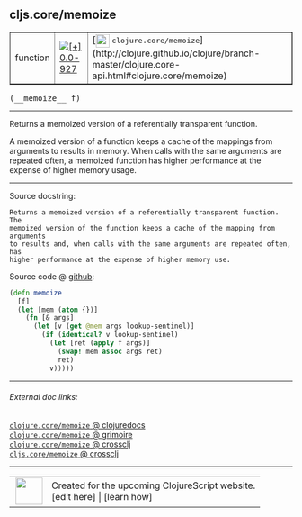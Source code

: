 ## cljs.core/memoize



 <table border="1">
<tr>
<td>function</td>
<td><a href="https://github.com/cljsinfo/cljs-api-docs/tree/0.0-927"><img valign="middle" alt="[+] 0.0-927" title="Added in 0.0-927" src="https://img.shields.io/badge/+-0.0--927-lightgrey.svg"></a> </td>
<td>
[<img height="24px" valign="middle" src="http://i.imgur.com/1GjPKvB.png"> <samp>clojure.core/memoize</samp>](http://clojure.github.io/clojure/branch-master/clojure.core-api.html#clojure.core/memoize)
</td>
</tr>
</table>


 <samp>
(__memoize__ f)<br>
</samp>

---

Returns a memoized version of a referentially transparent function.

A memoized version of a function keeps a cache of the mappings from arguments to
results in memory. When calls with the same arguments are repeated often, a
memoized function has higher performance at the expense of higher memory usage.



---




Source docstring:

```
Returns a memoized version of a referentially transparent function. The
memoized version of the function keeps a cache of the mapping from arguments
to results and, when calls with the same arguments are repeated often, has
higher performance at the expense of higher memory use.
```


Source code @ [github](https://github.com/clojure/clojurescript/blob/r2341/src/cljs/cljs/core.cljs#L8272-L8285):

```clj
(defn memoize
  [f]
  (let [mem (atom {})]
    (fn [& args]
      (let [v (get @mem args lookup-sentinel)]
        (if (identical? v lookup-sentinel)
          (let [ret (apply f args)]
            (swap! mem assoc args ret)
            ret)
          v)))))
```

<!--
Repo - tag - source tree - lines:

 <pre>
clojurescript @ r2341
└── src
    └── cljs
        └── cljs
            └── <ins>[core.cljs:8272-8285](https://github.com/clojure/clojurescript/blob/r2341/src/cljs/cljs/core.cljs#L8272-L8285)</ins>
</pre>

-->

---



###### External doc links:

[`clojure.core/memoize` @ clojuredocs](http://clojuredocs.org/clojure.core/memoize)<br>
[`clojure.core/memoize` @ grimoire](http://conj.io/store/v1/org.clojure/clojure/1.7.0-beta3/clj/clojure.core/memoize/)<br>
[`clojure.core/memoize` @ crossclj](http://crossclj.info/fun/clojure.core/memoize.html)<br>
[`cljs.core/memoize` @ crossclj](http://crossclj.info/fun/cljs.core.cljs/memoize.html)<br>

---

 <table>
<tr><td>
<img valign="middle" align="right" width="48px" src="http://i.imgur.com/Hi20huC.png">
</td><td>
Created for the upcoming ClojureScript website.<br>
[edit here] | [learn how]
</td></tr></table>

[edit here]:https://github.com/cljsinfo/cljs-api-docs/blob/master/cljsdoc/cljs.core/memoize.cljsdoc
[learn how]:https://github.com/cljsinfo/cljs-api-docs/wiki/cljsdoc-files

<!--

This information was too distracting to show to readers, but I'll leave it
commented here since it is helpful to:

- pretty-print the data used to generate this document
- and show how to retrieve that data



The API data for this symbol:

```clj
{:description "Returns a memoized version of a referentially transparent function.\n\nA memoized version of a function keeps a cache of the mappings from arguments to\nresults in memory. When calls with the same arguments are repeated often, a\nmemoized function has higher performance at the expense of higher memory usage.",
 :ns "cljs.core",
 :name "memoize",
 :signature ["[f]"],
 :history [["+" "0.0-927"]],
 :type "function",
 :full-name-encode "cljs.core/memoize",
 :source {:code "(defn memoize\n  [f]\n  (let [mem (atom {})]\n    (fn [& args]\n      (let [v (get @mem args lookup-sentinel)]\n        (if (identical? v lookup-sentinel)\n          (let [ret (apply f args)]\n            (swap! mem assoc args ret)\n            ret)\n          v)))))",
          :title "Source code",
          :repo "clojurescript",
          :tag "r2341",
          :filename "src/cljs/cljs/core.cljs",
          :lines [8272 8285]},
 :full-name "cljs.core/memoize",
 :clj-symbol "clojure.core/memoize",
 :docstring "Returns a memoized version of a referentially transparent function. The\nmemoized version of the function keeps a cache of the mapping from arguments\nto results and, when calls with the same arguments are repeated often, has\nhigher performance at the expense of higher memory use."}

```

Retrieve the API data for this symbol:

```clj
;; from Clojure REPL
(require '[clojure.edn :as edn])
(-> (slurp "https://raw.githubusercontent.com/cljsinfo/cljs-api-docs/catalog/cljs-api.edn")
    (edn/read-string)
    (get-in [:symbols "cljs.core/memoize"]))
```

-->
